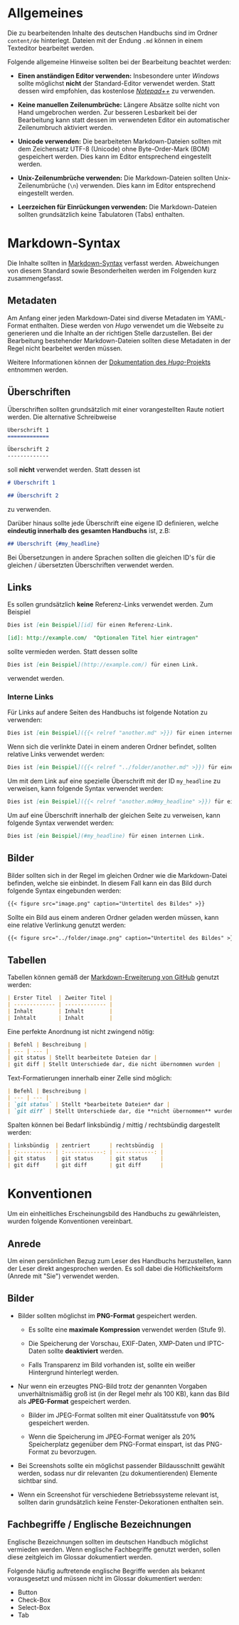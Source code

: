 # Allgemeines

Die zu bearbeitenden Inhalte des deutschen Handbuchs sind im Ordner `content/de` hinterlegt. Dateien mit der Endung `.md` können in einem Texteditor bearbeitet werden. 

Folgende allgemeine Hinweise sollten bei der Bearbeitung beachtet werden: 

-   **Einen anständigen Editor verwenden:** Insbesondere unter *Windows* sollte möglichst **nicht** der Standard-Editor verwendet werden. Statt dessen wird empfohlen, das kostenlose [*Notepad++*](https://notepad-plus-plus.org/) zu verwenden.

-   **Keine manuellen Zeilenumbrüche:** Längere Absätze sollte nicht von Hand umgebrochen werden. Zur besseren Lesbarkeit bei der Bearbeitung kann statt dessen im verwendeten Editor ein automatischer Zeilenumbruch aktiviert werden.

-   **Unicode verwenden:** Die bearbeiteten Markdown-Dateien sollten mit dem Zeichensatz UTF-8 (Unicode) ohne Byte-Order-Mark (BOM) gespeichert werden. Dies kann im Editor entsprechend eingestellt werden.

-   **Unix-Zeilenumbrüche verwenden:** Die Markdown-Dateien sollten Unix-Zeilenumbrüche (`\n`) verwenden. Dies kann im Editor entsprechend eingestellt werden.

-   **Leerzeichen für Einrückungen verwenden:** Die Markdown-Dateien sollten grundsätzlich keine Tabulatoren (Tabs) enthalten.


# Markdown-Syntax

Die Inhalte sollten in [Markdown-Syntax](http://markdown.de/) verfasst werden. Abweichungen von diesem Standard sowie Besonderheiten werden im Folgenden kurz zusammengefasst.


## Metadaten

Am Anfang einer jeden Markdown-Datei sind diverse Metadaten im YAML-Format enthalten. Diese werden von *Hugo* verwendet um die Webseite zu generieren und die Inhalte an der richtigen Stelle darzustellen. Bei der Bearbeitung bestehender Markdown-Dateien sollten diese Metadaten in der Regel nicht bearbeitet werden müssen.

Weitere Informationen können der [Dokumentation des *Hugo*-Projekts](https://gohugo.io/content-management/front-matter/) entnommen werden.


## Überschriften

Überschriften sollten grundsätzlich mit einer vorangestellten Raute notiert werden. Die alternative Schreibweise

```md
Überschrift 1
=============

Überschrift 2
-------------
```

soll **nicht** verwendet werden. Statt dessen ist

```md
# Überschrift 1

## Überschrift 2
```

zu verwenden.

Darüber hinaus sollte jede Überschrift eine eigene ID definieren, welche **eindeutig innerhalb des gesamten Handbuchs** ist, z.B:

```md
## Überschrift {#my_headline}
```

Bei Übersetzungen in andere Sprachen sollten die gleichen ID's für die gleichen / übersetzten Überschriften verwendet werden.


## Links

Es sollen grundsätzlich **keine** Referenz-Links verwendet werden. Zum Beispiel

```md
Dies ist [ein Beispiel][id] für einen Referenz-Link.

[id]: http://example.com/  "Optionalen Titel hier eintragen"
```

sollte vermieden werden. Statt dessen sollte

```md
Dies ist [ein Beispiel](http://example.com/) für einen Link.
```

verwendet werden.


### Interne Links

Für Links auf andere Seiten des Handbuchs ist folgende Notation zu verwenden:

```md
Dies ist [ein Beispiel]({{< relref "another.md" >}}) für einen internen Link.
```

Wenn sich die verlinkte Datei in einem anderen Ordner befindet, sollten relative Links verwendet werden:

```md
Dies ist [ein Beispiel]({{< relref "../folder/another.md" >}}) für einen internen Link.
```

Um mit dem Link auf eine spezielle Überschrift mit der ID `my_headline` zu verweisen, kann folgende Syntax verwendet werden:

```md
Dies ist [ein Beispiel]({{< relref "another.md#my_headline" >}}) für einen internen Link.
```

Um auf eine Überschrift innerhalb der gleichen Seite zu verweisen, kann folgende Syntax verwendet werden:

```md
Dies ist [ein Beispiel](#my_headline) für einen internen Link.
```


## Bilder

Bilder sollten sich in der Regel im gleichen Ordner wie die Markdown-Datei befinden, welche sie einbindet. In diesem Fall kann ein das Bild durch folgende Syntax eingebunden werden:

```md
{{< figure src="image.png" caption="Untertitel des Bildes" >}}
``` 

Sollte ein Bild aus einem anderen Ordner geladen werden müssen, kann eine relative Verlinkung genutzt werden:

```md
{{< figure src="../folder/image.png" caption="Untertitel des Bildes" >}}
``` 


## Tabellen

Tabellen können gemäß der [Markdown-Erweiterung von GitHub](https://help.github.com/articles/organizing-information-with-tables/) genutzt werden:

```md
| Erster Titel  | Zweiter Titel |
| ------------- | ------------- |
| Inhalt        | Inhalt        |
| Inhtalt       | Inhalt        |
```

Eine perfekte Anordnung ist nicht zwingend nötig:

```md
| Befehl | Beschreibung |
| --- | --- |
| git status | Stellt bearbeitete Dateien dar |
| git diff | Stellt Unterschiede dar, die nicht übernommen wurden |
```

Text-Formatierungen innerhalb einer Zelle sind möglich:

```md
| Befehl | Beschreibung |
| --- | --- |
| `git status` | Stellt *bearbeitete Dateien* dar |
| `git diff` | Stellt Unterschiede dar, die **nicht übernommen** wurden |
```

Spalten können bei Bedarf linksbündig / mittig / rechtsbündig dargestellt werden:

```md
| linksbündig  | zentriert      | rechtsbündig  |
| :----------- | :------------: | ------------: |
| git status   | git status     | git status    |
| git diff     | git diff       | git diff      |
```


# Konventionen

Um ein einheitliches Erscheinungsbild des Handbuchs zu gewährleisten, wurden folgende Konventionen vereinbart.


## Anrede

Um einen persönlichen Bezug zum Leser des Handbuchs herzustellen, kann der Leser direkt angesprochen werden. Es soll dabei die Höflichkeitsform (Anrede mit "Sie") verwendet werden.


## Bilder

-   Bilder sollten möglichst im **PNG-Format** gespeichert werden.

    -   Es sollte eine **maximale Kompression** verwendet werden (Stufe 9).
    
    -   Die Speicherung der Vorschau, EXIF-Daten, XMP-Daten und IPTC-Daten sollte **deaktiviert** werden. 
    
    -   Falls Transparenz im Bild vorhanden ist, sollte ein weißer Hintergrund hinterlegt werden.

-   Nur wenn ein erzeugtes PNG-Bild trotz der genannten Vorgaben unverhältnismäßig groß ist (in der Regel mehr als 100 KB), kann das Bild als **JPEG-Format** gespeichert werden.

    -   Bilder im JPEG-Format sollten mit einer Qualitätsstufe von **90%** gespeichert werden.
    
    -   Wenn die Speicherung im JPEG-Format weniger als 20% Speicherplatz gegenüber dem PNG-Format einspart, ist das PNG-Format zu bevorzugen.

-   Bei Screenshots sollte ein möglichst passender Bildausschnitt gewählt werden, sodass nur dir relevanten (zu dokumentierenden) Elemente sichtbar sind.

-   Wenn ein Screenshot für verschiedene Betriebssysteme relevant ist, sollten darin grundsätzlich keine Fenster-Dekorationen enthalten sein. 


## Fachbegriffe / Englische Bezeichnungen

Englische Bezeichnungen sollten im deutschen Handbuch möglichst vermieden werden. Wenn englische Fachbegriffe genutzt werden, sollen diese zeitgleich im Glossar dokumentiert werden.

Folgende häufig auftretende englische Begriffe werden als bekannt vorausgesetzt und müssen nicht im Glossar dokumentiert werden: 

-   Button
-   Check-Box
-   Select-Box 
-   Tab
